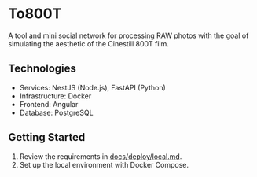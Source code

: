# To800T

A tool and mini social network for processing RAW photos with the goal of simulating the aesthetic of the Cinestill 800T film.

## Technologies

- Services: NestJS (Node.js), FastAPI (Python)
- Infrastructure: Docker
- Frontend: Angular
- Database: PostgreSQL

## Getting Started

1. Review the requirements in [docs/deploy/local.md](docs/deploy/local.md).
2. Set up the local environment with Docker Compose.

